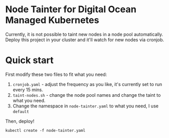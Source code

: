 # Node Tainter for Digital Ocean Managed Kubernetes

Currently, it is not possible to taint new nodes in a node pool automatically. Deploy this project in your cluster and it'll watch for new nodes via cronjob.

# Quick start

First modify these two files to fit what you need:

1. `cronjob.yaml` - adjust the frequency as you like, it's currently set to run every 15 mins.
2. `taint-nodes.sh` - change the node pool names and change the taint to what you need.
3. Change the namespace in `node-tainter.yaml` to what you need, I use `default`

Then, deploy!

`kubectl create -f node-tainter.yaml`

